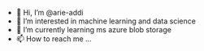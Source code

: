 - 👋 Hi, I’m @arie-addi
- 👀 I’m interested in machine learning and data science
- 🌱 I’m currently learning ms azure blob storage
- 📫 How to reach me ...

<!---
arie-addi/arie-addi is a ✨ special ✨ repository because its `README.md` (this file) appears on your GitHub profile.
You can click the Preview link to take a look at your changes.
--->
